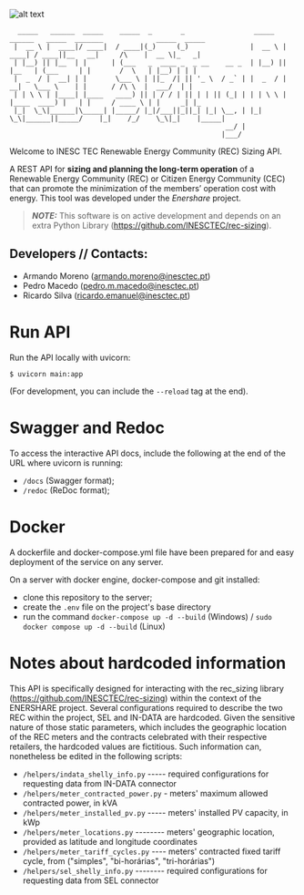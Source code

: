 ![alt text](figures/logo_Enershare.png)
```
  _____   ______  _____    _____  _       _                 _____   ______   _____  _______             _____  _____ 
 |  __ \ |  ____|/ ____|  / ____|(_)     (_)               |  __ \ |  ____| / ____||__   __|     /\    |  __ \|_   _|
 | |__) || |__  | |      | (___   _  ____ _  _ __    __ _  | |__) || |__   | (___     | |       /  \   | |__) | | |  
 |  _  / |  __| | |       \___ \ | ||_  /| || '_ \  / _` | |  _  / |  __|   \___ \    | |      / /\ \  |  ___/  | |  
 | | \ \ | |____| |____   ____) || | / / | || | | || (_| | | | \ \ | |____  ____) |   | |     / ____ \ | |     _| |_ 
 |_|  \_\|______|\_____| |_____/ |_|/___||_||_| |_| \__, | |_|  \_\|______||_____/    |_|    /_/    \_\|_|    |_____|
                                                     __/ |                                                           
                                                    |___/                                                            
```
Welcome to INESC TEC Renewable Energy Community (REC) Sizing API.

A REST API for **sizing and planning the long-term operation** of a Renewable Energy Community (REC) or
Citizen Energy Community (CEC) that can promote the minimization of the members’ operation cost with energy.
This tool was developed under the *Enershare* project.

> **_NOTE:_** This software is on active development and depends on an extra Python Library 
> (https://github.com/INESCTEC/rec-sizing).

## Developers // Contacts:

* Armando Moreno (armando.moreno@inesctec.pt)
* Pedro Macedo (pedro.m.macedo@inesctec.pt)
* Ricardo Silva (ricardo.emanuel@inesctec.pt)


# Run API
Run the API locally with uvicorn:
```shell
$ uvicorn main:app 
```
(For development, you can include the ```--reload``` tag at the end).

# Swagger and Redoc
To access the interactive API docs, include the following at the end of the URL where uvicorn is running: 
- ```/docs``` (Swagger format);
- ```/redoc``` (ReDoc format);

# Docker
A dockerfile and docker-compose.yml file have been prepared for and 
easy deployment of the service on any server.

On a server with docker engine, docker-compose and git installed:

- clone this repository to the server;
- create the ```.env``` file on the project's base directory
- run the command ```docker-compose up -d --build``` (Windows) / 
```sudo docker compose up -d --build``` (Linux)

# Notes about hardcoded information
This API is specifically designed for interacting with the rec_sizing library (https://github.com/INESCTEC/rec-sizing) 
within the context of the ENERSHARE project. Several configurations required to describe the two REC within the project, 
SEL and IN-DATA are hardcoded. Given the sensitive nature of those static parameters, which includes the geographic 
location of the REC meters and the contracts celebrated with their respective retailers, the hardcoded values are 
fictitious. Such information can, nonetheless be edited in the following scripts:
- ```/helpers/indata_shelly_info.py``` ----- required configurations for requesting data from IN-DATA connector
- ```/helpers/meter_contracted_power.py``` - meters' maximum allowed contracted power, in kVA
- ```/helpers/meter_installed_pv.py``` ----- meters' installed PV capacity, in kWp
- ```/helpers/meter_locations.py``` -------- meters' geographic location, provided as latitude and longitude coordinates
- ```/helpers/meter_tariff_cycles.py``` ---- meters' contracted fixed tariff cycle, from ("simples", "bi-horárias", 
"tri-horárias")
- ```/helpers/sel_shelly_info.py``` -------- required configurations for requesting data from SEL connector
